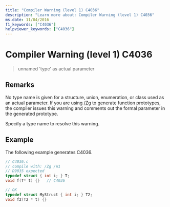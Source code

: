 ```yaml
---
title: "Compiler Warning (level 1) C4036"
description: "Learn more about: Compiler Warning (level 1) C4036"
ms.date: 11/04/2016
f1_keywords: ["C4036"]
helpviewer_keywords: ["C4036"]
---
```

# Compiler Warning (level 1) C4036

> unnamed 'type' as actual parameter

## Remarks

No type name is given for a structure, union, enumeration, or class used as an actual parameter. If you are using [/Zg](../../build/reference/zg-generate-function-prototypes.md) to generate function prototypes, the compiler issues this warning and comments out the formal parameter in the generated prototype.

Specify a type name to resolve this warning.

## Example

The following example generates C4036.

```c
// C4036.c
// compile with: /Zg /W1
// D9035 expected
typedef struct { int i; } T;
void f(T* t) {}   // C4036

// OK
typedef struct MyStruct { int i; } T2;
void f2(T2 * t) {}
```

